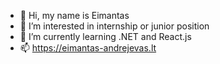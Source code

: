 - 👋 Hi, my name is Eimantas
- 👀 I’m interested in internship or junior position
- 🌱 I’m currently learning .NET and React.js
- 📫 https://eimantas-andrejevas.lt

<!---
eimuc/eimuc is a ✨ special ✨ repository because its `README.md` (this file) appears on your GitHub profile.
You can click the Preview link to take a look at your changes.
--->
